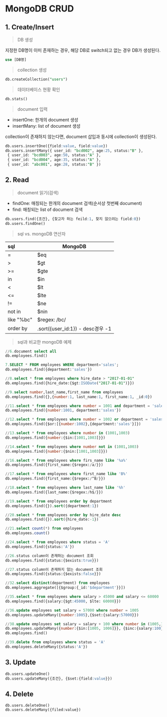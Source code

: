 # MongoDB CRUD

## 1. Create/Insert

> DB 생성

지정한 DB명이 이미 존재하는 경우, 해당 DB로 switch되고 없는 경우 DB가 생성된다.

```sql
use [DB명]
```



> collection 생성

```sql
db.createCollection("users")
```



> 데이터베이스 현황 확인

```sql
db.stats()
```



> document 입력

- insertOne: 한개의 document 생성
- insertMany:  list of document  생성

collection이 존재하지 않는다면, document 삽입과 동시에 collection이 생성된다.

```sql
db.users.insertOne({field:value, field:value})
db.users.insertMany({ user_id: "bcd002", age:25, status:"B" },
 { user_id: "bcd003", age:50, status:"A" },
 { user_id: "bcd004", age:35, status:"A" },
 { user_id: "abc001", age:28, status:"B" })
```



## 2. Read

> document 읽기(검색)

- findOne: 매칭되는 한개의 document 검색(순서상 첫번째 document)
- find: 매칭되는 list of document 검색

```sql
db.users.find({조건}, {찾고자 하는 feild:1, 찾지 않으려는 field:0})
db.users.findOne()
```



>  sql vs. mongoDB 연산자

| sql        | MongoDB                          |
| :--------- | -------------------------------- |
| =          | $eq                              |
| \>         | $gt                              |
| \>=        | $gte                             |
| in         | $in                              |
| <          | $lt                              |
| <=         | $lte                             |
| !=         | $ne                              |
| not in     | $nin                             |
| like "%bc" | $regex: /bc/                     |
| order by   | .sort({user_id:1}) - desc경우 -1 |



> sql과 비교한 mongoDB 예제

```sql
//6.document select all
db.employees.find()

7.SELECT * FROM employees WHERE department='sales';
db.employees.find({department:'sales'})

//8.select * from employees where hire_date > "2017-01-01"
db.employees.find({hire_date:{$gt:ISODate("2017-01-01")}})

//9.select number,last_name,first_name from employees
db.employees.find({},{number:1, last_name:1, first_name:1, _id:0})

//11.select * from employees where number = 1001 and department = 'sales'
db.employees.find({number:1001, department:'sales'})

//12.select * from employees where number = 1002 or department = 'sales'
db.employees.find({$or:[{number:1002},{department:'sales'}]})

//13.select * from employees where number in (1001,1003)
db.employees.find({number:{$in:[1001,1003]}})

//14.select * from employees where number not in (1001,1003)
db.employees.find({number:{$nin:[1001,1003]}})

//16.select * from employees where firs_name like '%a%'
db.employees.find({first_name:{$regex:/a/}})

//17.select * from employees where first_name like 'B%'
db.employees.find({first_name:{$regex:/^B/}})

//18.select * from employees where last_name like '%h'
db.employees.find({last_name:{$regex:/h$/}})

//19.select * from employees order by department
db.employees.find({}).sort({department:1})

//20.select * from employees order by hire_date desc
db.employees.find({}).sort({hire_date:-1})

//21.select count(*) from employees
db.employees.count()

//24.select * from employees where status = 'A'
db.employees.find({status:'A'})

//26.status column이 존재하는 document 조회
db.employees.find({status:{$exists:true}})

//27.status column이 존재하지 않는 document 조회
db.employees.find({status:{$exists:false}})

//32.select distinct(department) from employees
db.employees.aggregate([{$group:{_id:'$department'}}])

//35.select * from employees where salary > 45000 and salary <= 60000
db.employees.find({salary:{$gt:45000, $lte: 60000}})

//36.update employees set salary = 57000 where number = 1005
db.employees.updateMany({number:1005},{$set:{salary:57000}})

//38.update employees set salary = salary + 100 where number in (1005,1006)
db.employees.updateMany({number:{$in:[1005, 1006]}}, {$inc:{salary:100}})
db.employees.find()

//39.delete from employees where status = 'A'
db.employees.deleteMany({status:'A'})
```



## 3. Update

```sql
db.users.updateOne()
db.users.updateMany({조건}, {$set:{field:value}})
```



## 4. Delete

```
db.users.deleteOne()
db.users.deleteMany({filed:value})
```



